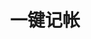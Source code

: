 ---
description: 选择类别，输入金额，完成。操作已经简化到极致，专注于用户的首要需求，又要记账，又怕麻烦。这个首要需求比其他功能都重要，记账需要做很多次嘛。
layout: post
results:
- primaryGenreName: Finance
  version: '1.2'
  artworkUrl100: http://a1068.phobos.apple.com/us/r1000/037/Purple/v4/e6/52/f9/e652f942-88a7-6ec1-f98f-5b3653dd06a4/mzl.bxufaygf.png
  trackViewUrl: https://itunes.apple.com/cn/app/yi-jian-ji-zhang/id658333363?mt=8&uo=4
  artworkUrl60: http://a1644.phobos.apple.com/us/r1000/033/Purple/v4/cf/86/41/cf8641ad-bbc5-c999-e92e-4c2ad0ca221b/Icon.png
  userRatingCountForCurrentVersion: 12
  sellerName: stone shen
  supportedDevices:
  - all
  genres:
  - 财务
  - 工具
  trackName: 一键记帐
  description: "两秒钟完成记帐，您相信吗？ \n       俗话说你不理财，财不理你。我们希望能做一款随便点点就明白如何使用的记帐软件，不是那种包罗万象，什么功能都考虑到的复杂app。\n
    \      我们漂亮的设计师，我们固执的程序猿，还有我们轻盈的全身上下都在散发无限青春的翻译一致认为大道至简。\n       所以希望您能喜欢上我们的app，喜欢上记帐，喜欢上大道至简。\n\n主要功能：\n1.记帐\n2.帐簿自定义\n3.类别自定义\n4.按年、月、日、类别查询统计\n5.记帐提醒\n6.手势密码\n\n下一版本升级预告：\n1.查询结果导出Excel文件(csv)\n2.iCould数据备份\n3.统计图\n4.用户建议与反馈内容"
  price: 0
  trackId: 658333363
  releaseDate: '2013-06-13T09:30:23Z'
  screenshotUrls:
  - http://a2.mzstatic.com/us/r1000/020/Purple/v4/e2/2c/ad/e22cad2c-f198-661c-93fc-79f5312f38fb/mzl.fegichfz.1136x1136-75.jpg
  - http://a3.mzstatic.com/us/r1000/022/Purple2/v4/ed/19/23/ed19239b-98c7-c9f8-60a6-92d8f5e35fd1/mzl.svvubfnx.1136x1136-75.jpg
  - http://a5.mzstatic.com/us/r1000/003/Purple/v4/f4/01/97/f401975e-d0ae-e1b3-2220-3aca6a3915f4/mzl.dsvvxfej.1136x1136-75.jpg
  - http://a3.mzstatic.com/us/r1000/042/Purple2/v4/9d/d7/16/9dd7164b-7f9f-cc71-691d-3f41196e1f8a/mzl.lbxicfus.1136x1136-75.jpg
  - http://a3.mzstatic.com/us/r1000/011/Purple/v4/cf/59/61/cf5961ab-56de-6f9d-9642-fea8091fbf54/mzl.hpdldxvl.1136x1136-75.jpg
  artistViewUrl: https://itunes.apple.com/cn/artist/stone-shen/id475202316?uo=4
  primaryGenreId: 6015
  userRatingCount: 12
  averageUserRatingForCurrentVersion: 5
  kind: software
  fileSizeBytes: '2959535'
  bundleId: com.netforce.stone.quickmoney
  trackContentRating: 4+
  artistName: stone shen
  trackCensoredName: 一键记帐
  isGameCenterEnabled: false
  contentAdvisoryRating: 4+
  languageCodesISO2A:
  - EN
  averageUserRating: 5
  features: &a []
  wrapperType: software
  artworkUrl512: http://a1068.phobos.apple.com/us/r1000/037/Purple/v4/e6/52/f9/e652f942-88a7-6ec1-f98f-5b3653dd06a4/mzl.bxufaygf.png
  formattedPrice: 免费
  artistId: 475202316
  genreIds:
  - '6015'
  - '6002'
  currency: CNY
  ipadScreenshotUrls: *a
category: 财务
tags: tag1
resultCount: 1
title: 一键记帐

---